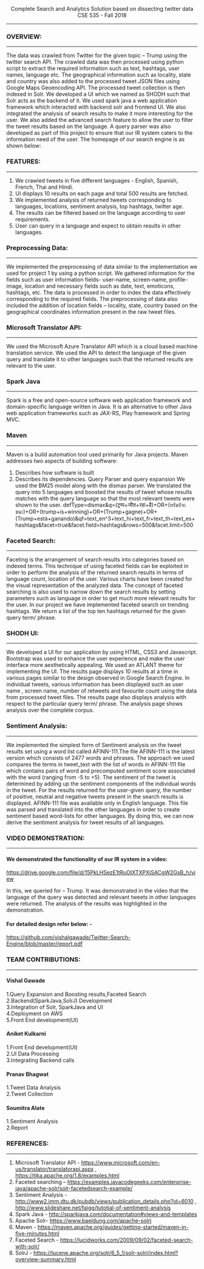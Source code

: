 <p align="center"Information Retrieval</br>Complete Search and Analytics Solution based on dissecting twitter data</br>CSE 535 - Fall 2018 </p>

------

### OVERVIEW:
------
The data was crawled from Twitter for the given topic – Trump using the twitter search API. The crawled data was then processed using python script to extract the required information such as text, hashtags, user names, language etc. The geographical information such as locality, state and country was also added to the processed tweet JSON files using Google Maps Geoencoding API. The processed tweet collection is then indexed in Solr. We developed a UI which we named as SHODH such that Solr acts as the backend of it. We used spark java a web application framework which interacted with backend solr and frontend UI. We also integrated the analysis of search results to make it more interesting for the user. We also added the advanced search feature to allow the user to filter the tweet results based on the language. A query parser was also developed as part of this project to ensure that our IR system caters to the information need of the user. The homepage of our search engine is as shown below: 

### FEATURES:
-------
1)	We crawled tweets in five different languages - English, Spanish, French, Thai and Hindi.	 
2)	UI displays 10 results on each page and total 500 results are fetched.
3)	We implemented analysis of returned tweets corresponding to languages, locations, sentiment analysis, top hashtags, twitter age. 	 
4)	The results can be filtered based on the language according to user requirements.	
5)	User can query in a language and expect to obtain results in other languages.	

### Preprocessing Data:
-------
We implemented the preprocessing of data similar to the implementation we used for project 1 by using a python script. We gathered information for the fields such as user information fields- user-name, screen-name, profile-image, location and necessary fields such as date, text, emoticons, hashtags, etc. The data is processed in order to index the data effectively corresponding to the required fields. The preprocessing of data also included the addition of location fields – locality, state, country based on the geographical coordinates information present in the raw tweet files. 

### Microsoft Translator API: 
-------
We used the Microsoft Azure Translator API  which is a cloud based machine translation service. We used the API to detect the language of the given query and translate it to other languages such that the returned results are relevant to the user.

### Spark Java
--------
Spark is a free and open-source software web application framework and domain-specific language written in Java. It is an alternative to other Java web application frameworks such as JAX-RS, Play framework and Spring MVC. 
	
### Maven
--------
Maven is a build automation tool used primarily for Java projects. Maven addresses two aspects of building software: 
1) Describes how software is built
2) Describes its dependencies.
Query Parser and query expansion
We used the BM25 model along with the dismax parser. We translated the query into 5 languages and boosted the results of tweet whose results matches with the query language so that the most relevant tweets were shown to the user.
defType=dismax&q=(ट्रम्प+जीत+रहा+है)+OR+(ทรัมป์จะชนะ)+OR+(trump+is+winning)+OR+(Trump+gagne)+OR+(Trump+está+ganando)&qf=text_en^3+text_hi+text_fr+text_th+text_es+hashtags&facet=true&facet.field=hashtags&rows=500&facet.limit=500

### Faceted Search: 
---------
Faceting is the arrangement of search results into categories based on indexed terms. This technique of using faceted fields can be exploited in order to perform the analysis of the returned search results in terms of language count, location of the user. Various charts have been created for the visual representation of the analyzed data. The concept of faceted searching is also used to narrow down the search results by setting parameters such as language in order to get much more relevant results for the user. In our project we have implemented faceted search on trending hashtags. We return a list of the top ten hashtags returned for the given query term/ phrase.
  
### SHODH UI: 
---------
We developed a UI for our application by using HTML, CSS3 and Javascript. Bootstrap was used to enhance the user experience and make the user interface more aesthetically appealing. We used an ATLANT theme for implementing the UI. The results page displays 10 results at a time in various pages similar to the design observed in Google Search Engine. In individual tweets, various information has been displayed such as user name , screen name, number of retweets and favourite count using the data from processed tweet files. The results page also displays analysis with respect to the particular query term/ phrase. The analysis page shows analysis over the complete corpus.

 
### Sentiment Analysis: 
-----------
We implemented the simplest form of Sentiment analysis on the tweet results set using a word list called AFINN-111.The file AFINN-111 is the latest version which consists of 2477 words and phrases. The approach we used compares the terms in tweet_text with the list of words in AFINN-111 file which contains pairs of word and precomputed sentiment score associated with the word (ranging from -5 to +5). The sentiment of the tweet is determined by adding up the sentiment components of the individual words in the tweet. For the results returned for the user-given query, the number of positive, neutral and negative tweets present in the search results is displayed.  AFINN-111 file was available only in English language. This file was parsed and translated into the other languages in order to create sentiment based word-lists for other languages. By doing this, we can now derive the sentiment analysis for tweet results of all languages.

### VIDEO DEMONSTRATION: 
----------
#### We demonstrated the functionality of our IR system in a video: 
https://drive.google.com/file/d/15PkLHSezE1tRuOIXTXPXiSACgW2GsB_h/view
 
In this, we queried for – Trump. It was demonstrated in the video that the language of the query was detected and relevant tweets in other languages were returned. The analysis of the results was highlighted in the demonstration. 

#### For detailed design refer below: -</br>
https://github.com/vishalgawade/Twitter-Search-Engine/blob/master/report.pdf
 

### TEAM CONTRIBUTIONS: 
---------
#### Vishal Gawade
1.Query Expansion and Boosting results,Faceted Search</br>
2.Backend(SparkJava,SolrJ) Development</br>
3.Integration of Solr, SparkJava and UI</br>
4.Deployment on AWS</br>
5.Front End development(UI)</br>
#### Aniket Kulkarni</br>
1.Front End development(UI)</br>
2.UI Data Processing</br>
3.Integrating Backend calls </br>
#### Pranav Bhagwat	</br>
1.Tweet Data Analysis</br>
2.Tweet Collection</br>
#### Soumitra Alate	</br>
1.Sentiment Analysis</br>
2.Report</br>
 

### REFERENCES:  
----
1)	Microsoft Translator API - https://www.microsoft.com/en-us/translator/translatorapi.aspx , https://tika.apache.org/1.8/examples.html
2)	Faceted searching – https://examples.javacodegeeks.com/enterprise-java/apache-solr/solr-facetedsearch-example/
3)	Sentiment Analysis - http://www2.imm.dtu.dk/pubdb/views/publication_details.php?id=6010 , http://www.slideshare.net/faigg/tutotial-of-sentiment-analysis
4)	Spark Java - http://sparkjava.com/documentation#views-and-templates
5)	Apache Solr- https://www.baeldung.com/apache-solrj
6)	Maven - https://maven.apache.org/guides/getting-started/maven-in-five-minutes.html
7)	Faceted Search - https://lucidworks.com/2009/09/02/faceted-search-with-solr/
8)	SolrJ - https://lucene.apache.org/solr/6_5_1/solr-solrj/index.html?overview-summary.html

